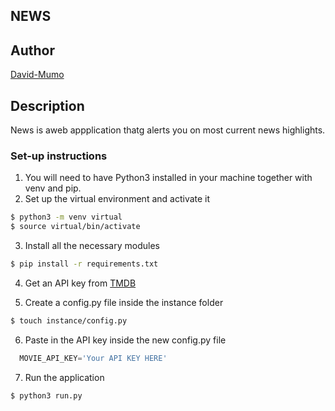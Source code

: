 ## NEWS

## Author

[David-Mumo](https://github.com/Msyoka)

## Description

News is aweb appplication thatg alerts you on most current news highlights.

### Set-up instructions

1. You will need to have Python3 installed in your machine together with venv and pip.
2. Set up the virtual environment and activate it

```bash
$ python3 -m venv virtual
$ source virtual/bin/activate

```
3. Install all the necessary modules

```bash
$ pip install -r requirements.txt
```

4. Get an API key from [TMDB](https://www.themoviedb.org/)

5. Create a config.py file  inside the instance folder
```bash
$ touch instance/config.py
```
6.  Paste in the API key inside the new config.py file
```python
  MOVIE_API_KEY='Your API KEY HERE'
```
7. Run the application

```bash
$ python3 run.py
```
